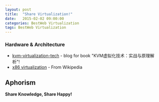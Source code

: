 ```yaml
---
layout: post
title:  "Share Virtualization!"
date:   2015-02-02 09:00:00
categories: BestWeb Virtualization
tags: BestWeb Virtualization
---
```

### Hardware & Architecture

* [kvm-virtualization-tech] - blog for book "KVM虚拟化技术：实战与原理解析"!
* [x86 virtualization] - From Wikipedia

Aphorism
----

**Share Knowledge, Share Happy!**

[//]: # (These are reference links used in the body of this note and get stripped out when the markdown processor does its job. There is no need to format nicely because it shouldn't be seen. Thanks SO - http://stackoverflow.com/questions/4823468/store-comments-in-markdown-syntax)

[kvm-virtualization-tech]: <http://smilejay.com>
[x86 virtualization]: <https://en.wikipedia.org/wiki/X86_virtualization#Intel-VT-d>
